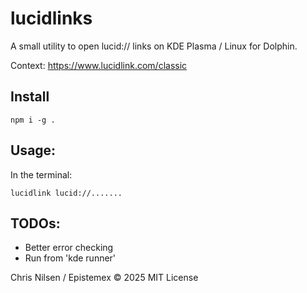 lucidlinks
==========

A small utility to open lucid:// links on KDE Plasma / Linux for Dolphin.

Context:
https://www.lucidlink.com/classic

Install
-------

    npm i -g .

Usage:
------

In the terminal:

    lucidlink lucid://.......

TODOs:
------

- Better error checking
- Run from 'kde runner'

Chris Nilsen / Epistemex © 2025 MIT License
